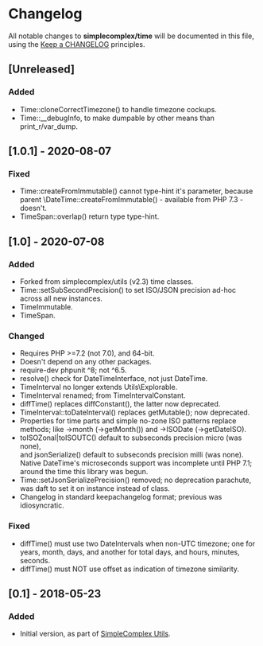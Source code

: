# Changelog

All notable changes to **simplecomplex/time** will be documented in this file,
using the [Keep a CHANGELOG](https://keepachangelog.com/) principles.


## [Unreleased]

### Added
* Time::cloneCorrectTimezone() to handle timezone cockups.
* Time::__debugInfo, to make dumpable by other means than print_r/var_dump.


## [1.0.1] - 2020-08-07

### Fixed
* Time::createFromImmutable() cannot type-hint it's parameter, because parent
\DateTime::createFromImmutable() - available from PHP 7.3 - doesn't.
* TimeSpan::overlap() return type type-hint.


## [1.0] - 2020-07-08

### Added
* Forked from simplecomplex/utils (v2.3) time classes.
* Time::setSubSecondPrecision() to set ISO/JSON precision ad-hoc across all new
  instances.
* TimeImmutable.
* TimeSpan.

### Changed
* Requires PHP >=7.2 (not 7.0), and 64-bit.
* Doesn't depend on any other packages.
* require-dev phpunit ^8; not ^6.5.
* resolve() check for DateTimeInterface, not just DateTime.
* TimeInterval no longer extends Utils\Explorable.
* TimeInterval renamed; from TimeIntervalConstant.
* diffTime() replaces diffConstant(), the latter now deprecated.
* TimeInterval::toDateInterval() replaces getMutable(); now deprecated.
* Properties for time parts and simple no-zone ISO patterns replace methods;
like ->month (->getMonth()) and ->ISODate (->getDateISO).
* toISOZonal|toISOUTC() default to subseconds precision micro (was none),  
and jsonSerialize() default to subseconds precision milli (was none).  
Native DateTime's microseconds support was incomplete until PHP 7.1;
around the time this library was begun.
* Time::setJsonSerializePrecision() removed; no deprecation parachute, was daft
  to set it on instance instead of class.
* Changelog in standard keepachangelog format; previous was idiosyncratic.

### Fixed
* diffTime() must use two DateIntervals when non-UTC timezone; one for years,
month, days, and another for total days, and hours, minutes, seconds.
* diffTime() must NOT use offset as indication of timezone similarity.


## [0.1] - 2018-05-23

### Added
* Initial version, as part of [SimpleComplex Utils](https://github.com/simplecomplex/php-utils).
